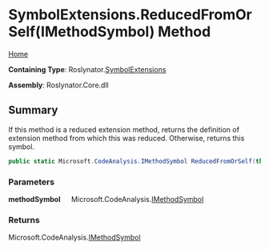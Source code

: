 # SymbolExtensions\.ReducedFromOrSelf\(IMethodSymbol\) Method

[Home](../../../README.md)

**Containing Type**: Roslynator\.[SymbolExtensions](../README.md)

**Assembly**: Roslynator\.Core\.dll

## Summary

If this method is a reduced extension method, returns the definition of extension method from which this was reduced\. Otherwise, returns this symbol\.

```csharp
public static Microsoft.CodeAnalysis.IMethodSymbol ReducedFromOrSelf(this Microsoft.CodeAnalysis.IMethodSymbol methodSymbol)
```

### Parameters

**methodSymbol** &emsp; Microsoft\.CodeAnalysis\.[IMethodSymbol](https://docs.microsoft.com/en-us/dotnet/api/microsoft.codeanalysis.imethodsymbol)

### Returns

Microsoft\.CodeAnalysis\.[IMethodSymbol](https://docs.microsoft.com/en-us/dotnet/api/microsoft.codeanalysis.imethodsymbol)

